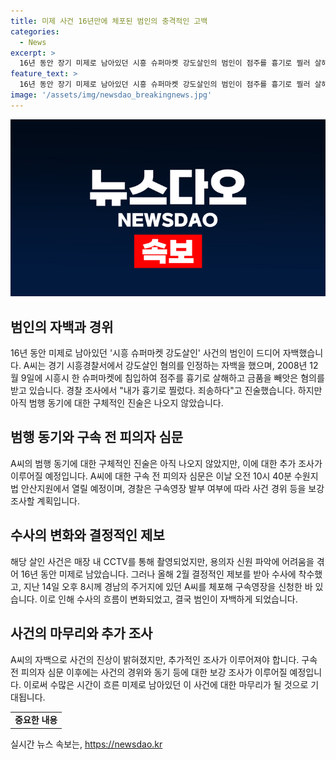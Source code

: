 ```yaml
---
title: 미제 사건 16년만에 체포된 범인의 충격적인 고백
categories:
  - News
excerpt: >
  16년 동안 장기 미제로 남아있던 시흥 슈퍼마켓 강도살인의 범인이 점주를 흉기로 찔러 살해한 혐의를 자백했다. 2008년 발생한 이 사건은 CCTV에 담긴 증거로 잘 알려져 있었지만, 용의자를 찾지 못해 미제로 남아 있었으며, 이번에 결정적인 제보를 토대로 경찰이 수사에 착수해 A씨를 검거했다. A씨는 자백한 바 있으나 동기에 대한 진술은 아직 나오지 않았으며, 구속 전 피의자 심문이 예정되어 있다. (문장: 150자)
feature_text: >
  16년 동안 장기 미제로 남아있던 시흥 슈퍼마켓 강도살인의 범인이 점주를 흉기로 찔러 살해한 혐의를 자백했다. 2008년 발생한 이 사건은 CCTV에 담긴 증거로 잘 알려져 있었지만, 용의자를 찾지 못해 미제로 남아 있었으며, 이번에 결정적인 제보를 토대로 경찰이 수사에 착수해 A씨를 검거했다. A씨는 자백한 바 있으나 동기에 대한 진술은 아직 나오지 않았으며, 구속 전 피의자 심문이 예정되어 있다. (문장: 150자)
image: '/assets/img/newsdao_breakingnews.jpg'
---
```


<p><img src="/assets/img/newsdao_breakingnews.jpg" alt="pcversion 속보" /></p>

<h2 data-ke-size="size26">범인의 자백과 경위</h2>

<p>16년 동안 미제로 남아있던 '시흥 슈퍼마켓 강도살인' 사건의 범인이 드디어 자백했습니다. A씨는 경기 시흥경찰서에서 강도살인 혐의를 인정하는 자백을 했으며, 2008년 12월 9일에 시흥시 한 슈퍼마켓에 침입하여 점주를 흉기로 살해하고 금품을 빼앗은 혐의를 받고 있습니다. 경찰 조사에서 "내가 흉기로 찔렀다. 죄송하다"고 진술했습니다. 하지만 아직 범행 동기에 대한 구체적인 진술은 나오지 않았습니다.</p>

<p data-ke-size="size16"></p>

<h2 data-ke-size="size26">범행 동기와 구속 전 피의자 심문</h2>

<p>A씨의 범행 동기에 대한 구체적인 진술은 아직 나오지 않았지만, 이에 대한 추가 조사가 이루어질 예정입니다. A씨에 대한 구속 전 피의자 심문은 이날 오전 10시 40분 수원지법 안산지원에서 열릴 예정이며, 경찰은 구속영장 발부 여부에 따라 사건 경위 등을 보강 조사할 계획입니다.</p>

<p data-ke-size="size16"></p>

<h2 data-ke-size="size26">수사의 변화와 결정적인 제보</h2>

<p>해당 살인 사건은 매장 내 CCTV를 통해 촬영되었지만, 용의자 신원 파악에 어려움을 겪어 16년 동안 미제로 남았습니다. 그러나 올해 2월 결정적인 제보를 받아 수사에 착수했고, 지난 14일 오후 8시께 경남의 주거지에 있던 A씨를 체포해 구속영장을 신청한 바 있습니다. 이로 인해 수사의 흐름이 변화되었고, 결국 범인이 자백하게 되었습니다.</p>

<p data-ke-size="size16"></p>

<h2 data-ke-size="size26">사건의 마무리와 추가 조사</h2>

<p>A씨의 자백으로 사건의 진상이 밝혀졌지만, 추가적인 조사가 이루어져야 합니다. 구속 전 피의자 심문 이후에는 사건의 경위와 동기 등에 대한 보강 조사가 이루어질 예정입니다. 이로써 수많은 시간이 흐른 미제로 남아있던 이 사건에 대한 마무리가 될 것으로 기대됩니다.</p>

<table>
    <tr>
        <td style="text-align: center; height: 17px;"><b>중요한 내용</b></td>
    </tr>
</table>

<p data-ke-size="size16"></p>
실시간 뉴스 속보는, <a href="https://newsdao.kr" rel="dofollow">https://newsdao.kr</a>


